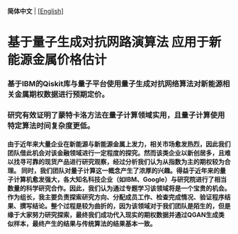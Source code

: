 **简体中文** | [[English](./readme.en.md)]
# 基于量子生成对抗网路演算法 应用于新能源金属价格估计
### 基于IBM的Qiskit库与量子平台使用量子生成对抗网络算法对新能源相关金属期权数据进行预期定价。
### **研究有效证明了蒙特卡洛方法在量子计算领域实用，且量子计算使用特定算法时间复杂度更低。**
#### 由于近年来大量企业在新能源与新能源金属上发力，相关市场愈发热烈，因此我们团队借此机会对该金融领域进行一定程度的探究。然而该类企业以新创居多，且难以找寻可靠的现货产品进行研究观察，经过分析我们认为从指数为主的期权较为合理。 同时，我们团队对量子计算这一概念产生了浓厚的兴趣。得益于近年来的量子计算机愈发强大，各大知名科技企业（如IBM、Google）与研究院进行了相当数量的科学研究合作。因此，我们认为通过专题学习该领域将是一个宝贵的机会。作为组长，我主要负责探索研究方向、分配成员工作、检查完成情况、验证程序结果、撰写结论。整个过程是较为曲折的，因为该领域对于我们团队是陌生的，但是缘于大家努力研究探索，最终我们成功代入现实的期权数据并通过QGAN生成类似样本，最终产生的结果与传统算法的结果基本一致。